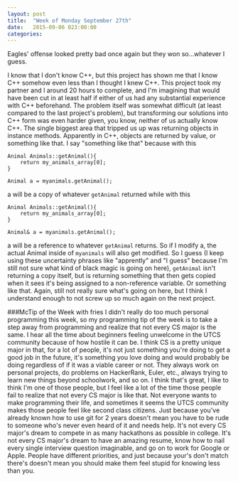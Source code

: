 ```yaml
---
layout: post
title:  "Week of Monday September 27th"
date:   2015-09-06 023:00:00
categories: 
---
```

Eagles' offense looked pretty bad once again but they won so...whatever I guess.

I know that I don't know C++, but this project has shown me that I know C++ somehow even less than I thought I knew C++. This project took my partner and I around 20 hours to complete, and I'm imagining that would have been cut in at least half if either of us had any substantial experience with C++ beforehand. The problem itself was somewhat difficult (at least compared to the last project's problem), but transforming our solutions into C++ form was even harder given, you know, neither of us actually know C++. The single biggest area that tripped us up was returning objects in instance methods. Apparently in C++, objects are returned by value, or something like that. I say "something like that" because with this

```
Animal Animals::getAnimal(){
	return my_animals_array[0];
}

Animal a = myanimals.getAnimal();
```
a will be a copy of whatever `getAnimal` returned while with this

```
Animal Animals::getAnimal(){
	return my_animals_array[0];
}

Animal& a = myanimals.getAnimal();
```

a will be a reference to whatever `getAnimal` returns. So if I modify a, the actual Animal inside of `myanimals` will also get modified. So I guess (I keep using these uncertainty phrases like "apprently" and "I guess" because I'm still not sure what kind of black magic is going on here), `getAnimal` isn't returning a copy itself, but is returning something that then gets copied when it sees it's being assigned to a non-reference variable. Or something like that. Again, still not really sure what's going on here, but I think I understand enough to not screw up so much again on the next project.

###McTip of the Week with fries
I didn't really do too much personal programming this week, so my programming tip of the week is to take a step away from programming and realize that not every CS major is the same. I hear all the time about beginners feeling unwelcome in the UTCS community because of how hostile it can be. I think CS is a pretty unique major in that, for a lot of people, it's not just something you're doing to get a good job in the future, it's something you love doing and would probably be doing regardless of if it was a viable career or not. They always work on personal projects, do problems on HackerRank, Euler, etc., always trying to learn new things beyond schoolwork, and so on. I think that's great, I like to think I'm one of those people, but I feel like a lot of the time those people fail to realize that not every CS major is like that. Not everyone wants to make programming their life, and sometimes it seems the UTCS community makes those people feel like second class citizens. Just because you've already known how to use git for 2 years doesn't mean you have to be rude to someone who's never even heard of it and needs help. It's not every CS major's dream to compete in as many hackathons as possible in college. It's not every CS major's dream to have an amazing resume, know how to nail every single interview question imaginable, and go on to work for Google or Apple. People have different priorities, and just because your's don't match there's doesn't mean you should make them feel stupid for knowing less than you.
